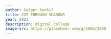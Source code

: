 ```yaml
---
author: Gašper Kunšič
title: CUT THROUGH SHADOWS​
year: 2021
description: digital collage
image-src: https://placebear.com/g/3000/2300
---
```

